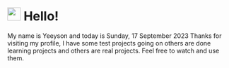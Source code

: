  <h1>
    <img src="https://emojis.slackmojis.com/emojis/images/1643510097/45343/hi.gif?1643510097" width="30"/> 
    Hello!
 </h1>
 <p>
    My name is Yeeyson and today is Sunday, 17 September 2023
    Thanks for visiting my profile, I have some test projects going on others are done learning projects and others are real projects.
    Feel free to watch and use them.
 </p>